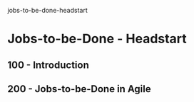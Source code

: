 jobs-to-be-done-headstart
# Jobs-to-be-Done - Headstart

## 100 - Introduction

## 200 - Jobs-to-be-Done in Agile
